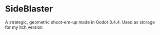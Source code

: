 # SideBlaster
A strategic, geometric shoot-em-up made in Godot 3.4.4. Used as storage for my itch version
